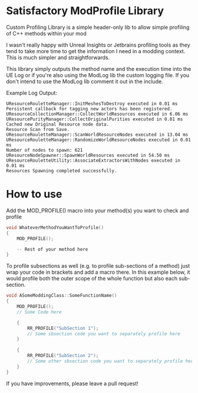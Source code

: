 # Satisfactory ModProfile Library
Custom Profiling Library is a simple header-only lib to allow simple profiling of C++ methods within your mod

I wasn't really happy with Unreal Insights or Jetbrains profiling tools as they tend to take more time to get the information I need in a modding context. This is much simpler and straightforwards.

This library simply outputs the method name and the execution time into the UE Log or if you're also using the ModLog lib the custom logging file. If you don't intend to use the ModLog lib comment it out in the include.



Example Log Output:
```
UResourceRouletteManager::InitMeshesToDestroy executed in 0.01 ms
Persistent callback for tagging new actors has been registered.
UResourceCollectionManager::CollectWorldResources executed in 6.06 ms
UResourcePurityManager::CollectOriginalPurities executed in 0.01 ms
Cached new Original Resource node data.
Resource Scan from Save.
UResourceRouletteManager::ScanWorldResourceNodes executed in 13.04 ms
UResourceRouletteManager::RandomizeWorldResourceNodes executed in 0.01 ms
Number of nodes to spawn: 621
UResourceNodeSpawner::SpawnWorldResources executed in 54.50 ms
UResourceRouletteUtility::AssociateExtractorsWithNodes executed in 0.01 ms
Resources Spawning completed successfully.
```
# How to use

Add the MOD_PROFILE() macro into your method(s) you want to check and profile
```cpp
void WhateverMethodYouWantToProfile()
{
    MOD_PROFILE();

    -- Rest of your method here
}
```
To profile subsections as well (e.g. to profile sub-sections of a method) just wrap your code in brackets and add
a macro there. In this example below, it would profile both the outer scope of the whole function but also each sub-section.

```cpp
void ASomeModdingClass::SomeFunctionName()
{
    MOD_PROFILE();
    // Some Code here

    {
        RR_PROFILE("SubSection 1");
        // Some sbsection code you want to separately profile here
    }
    
    {
        RR_PROFILE("SubSection 2");
        // Some other sbsection code you want to separately profile here
    }
}
```

If you have improvements, please leave a pull request!

